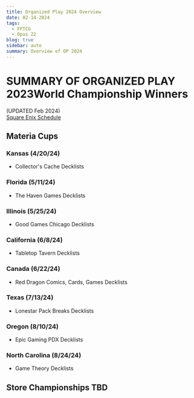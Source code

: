 ```yaml
---
title: Organized Play 2024 Overview
date: 02-14-2024
tags: 
  - FFTCG
  - Opus 22
blog: true
sidebar: auto
summary: Overview of OP 2024
---
```

<TagLinks />

# SUMMARY OF ORGANIZED PLAY 2023World Championship Winners

(UPDATED Feb 2024) <br>
<a href="https://fftcg.square-enix-games.com/na/news/fftcg-organized-play-2024">Square Enix Schedule</a>


## Materia Cups

### Kansas (4/20/24)
  * Collector's Cache Decklists
  
### Florida (5/11/24)
  * The Haven Games Decklists
  
### Illinois (5/25/24)
  * Good Games Chicago Decklists
  
### California (6/8/24)
  * Tabletop Tavern Decklists
  
### Canada (6/22/24)
  * Red Dragon Comics, Cards, Games Decklists
  
### Texas (7/13/24)
  * Lonestar Pack Breaks Decklists
  
### Oregon (8/10/24)
  * Epic Gaming PDX Decklists
  
### North Carolina (8/24/24)
  * Game Theory Decklists


## Store Championships TBD
